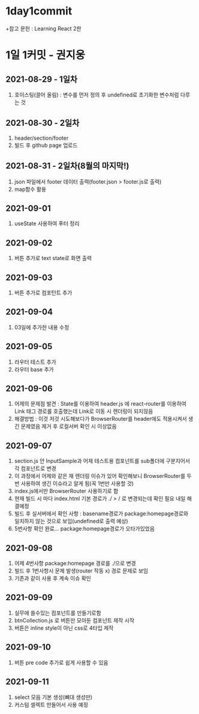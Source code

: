 # 1day1commit
+참고 문헌 : Learning React 2판
# 1일 1커밋 - 권지웅   
## 2021-08-29 - 1일차
1. 호이스팅(끌어 올림) : 변수를 먼저 정의 후 undefined로 초기화한 변수처럼 다루는 것   

## 2021-08-30 - 2일차
1. header/section/footer   
2. 빌드 후 github page 업로드

## 2021-08-31 - 2일차(8월의 마지막!)   
1. json 파일에서 footer 데이터 출력(footer.json > footer.js로 출력)
2. map함수 활용

## 2021-09-01
1. useState 사용하여 푸터 정리   

## 2021-09-02
1. 버튼 추가로 text state로 화면 출력

## 2021-09-03
1. 버튼 추가로 컴포턴트 추가

## 2021-09-04
1. 03일에 추가한 내용 수정

## 2021-09-05
1. 라우터 테스트 추가
2. 라우터 base 추가


## 2021-09-06
1. 어제의 문제점 발견 : State를 이용하여 header.js 에 react-router를 이용하여 Link 태그 경로를 호출했는데 Link로 이동 시 렌더링이 되지않음
2. 해결방법 : 이것 저것 시도해보다가 BrowserRouter를 header에도 적용시켜서 생긴 문제였음 제거 후 로컬서버 확인 시 이상없음   

## 2021-09-07
1. section.js 안 InputSample과 어제 테스트용 컴포넌트를 sub폴더에 구분지어서 각 컴포넌트로 변경
2. 이 과정에서 어제와 같은 재 렌더링 이슈가 있어 확인해보니 BrowserRouter를 두번 사용하여 생긴 이슈라고 알게 됨(꼭 1번만 사용할 것)
3. index.js에서만 BrowserRouter 사용하기로 함
4. 현재 빌드 시 마다 index.html 기본 경로가 ./ > / 로 변경되는데 확인 필요 내일 해결예정
5. 빌드 후 실서버에서 확인 사항 : basename경로가 package:homepage경로와 일치하지 않는 것으로 보임(undefined로 출력 예상)
6. 5번사항 확인 완료... package:homepage경로가 오타가있었음 

## 2021-09-08
1. 어제 4번사항 package:homepage 경로를 ./으로 변경
2. 빌드 후 1번사항시 문제 발생(router 작동 x) 경로 문제로 보임 
3. 기존과 같이 사용 후 계속 이슈 확인

## 2021-09-09
1. 실무에 쓸수있는 컴포넌트를 만들기로함
2. btnCollection.js 로 버튼만 모아둔 컴포넌트 제작 시작
3. 버튼은 inline style이 아닌 css로 4타입 제작

## 2021-09-10
1. 버튼 pre code 추가로 쉽게 사용할 수 있음

## 2021-09-11
1. select 모음 기본 생성(뼈대 생성만)
2. 커스텀 셀렉트 만들어서 사용 예정